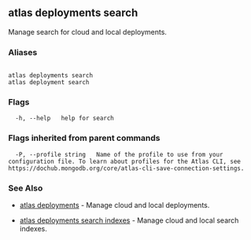 ## atlas deployments search

Manage search for cloud and local deployments.




### Aliases
```

atlas deployments search
atlas deployment search
```



### Flags

```
  -h, --help   help for search

```


### Flags inherited from parent commands

```
  -P, --profile string   Name of the profile to use from your configuration file. To learn about profiles for the Atlas CLI, see https://dochub.mongodb.org/core/atlas-cli-save-connection-settings.

```

### See Also


* [atlas deployments](atlas_deployments.md)	- Manage cloud and local deployments.

* [atlas deployments search indexes](atlas_deployments_search_indexes.md)	- Manage cloud and local search indexes.



